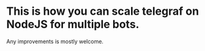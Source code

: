 # This is how you can scale telegraf on NodeJS for multiple bots.

Any improvements is mostly welcome.

